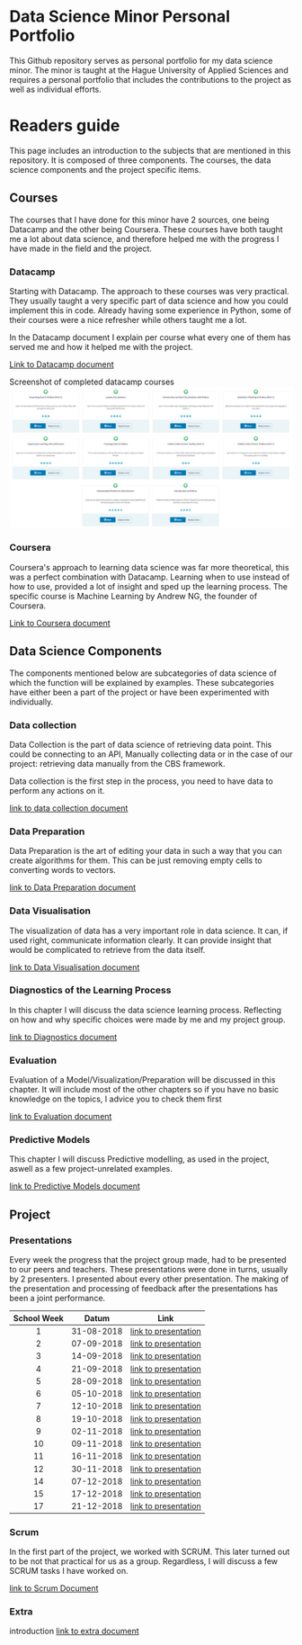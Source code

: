 # Data Science Minor Personal Portfolio
This Github repository serves as personal portfolio for my data science minor. The minor is taught at 
the Hague University of Applied Sciences and requires a personal portfolio that includes the contributions
to the project as well as individual efforts. 

# Readers guide 
This page includes an introduction to the subjects that are mentioned in this repository. 
It is composed of three components. The courses, the data science components and the project specific items. 


## Courses
The courses that I have done for this minor have 2 sources, one being Datacamp and the other being Coursera. 
These courses have both taught me a lot about data 
science, and therefore helped me with the progress I have 
made in the field and the project.

### Datacamp
Starting with Datacamp. The approach to these courses was very practical. 
They usually taught a very specific part of data science and how you could implement this in code. 
Already having some experience in Python, some of their courses were a nice refresher 
while others taught me a lot.

In the Datacamp document I explain per course what every one of 
them has served me and how it helped me with the project.

[Link to Datacamp document](Courses/Datacamp.md)

Screenshot of completed datacamp courses
![alt text](Resources/Images/DataCampCoursesC.png "Completed Datacamp Courses")
<br>

### Coursera 
Coursera's approach to learning data science was far more theoretical, this was a perfect combination with 
Datacamp. Learning when to use instead of how to use, provided a lot of insight and sped up the 
learning process. The specific course is Machine Learning by Andrew NG, the founder of Coursera. 

[Link to Coursera document](Courses/Coursera.md)<br>


## Data Science Components
The components mentioned below are subcategories of data science
of which the function will be explained by examples. These subcategories have either been a part of 
the project or have been experimented with individually. 

### Data collection 
Data Collection is the part of data science of retrieving data point. This could be connecting to an API, 
Manually collecting data or in the case of our project: retrieving data manually from the CBS framework.

Data collection is the first step in the process, you need to have data to perform any actions on it. 

[link to data collection document](Examples/Data%20Collection.md)<br>

### Data Preparation
Data Preparation is the art of editing your data in such a way that you can create algorithms for them. 
This can be just removing empty cells to converting words to vectors.

[link to Data Preparation document](Examples/Data%20Preparation.md)<br>

### Data Visualisation
The visualization of data has a very important role in data science. 
It can, if used right, communicate information clearly. 
It can provide insight that would be complicated to retrieve from the data itself.

[link to Data Visualisation document](Examples/Data%20Visualisation.md)<br>

### Diagnostics of the Learning Process
In this chapter I will discuss the data science learning process. 
Reflecting on how and why specific choices were made by me and my project group.

[link to Diagnostics document](Examples/Diagnostics%20of%20the%20Learning%20Process.md)<br>

### Evaluation
Evaluation of a Model/Visualization/Preparation will be discussed in this chapter. It will include most 
of the other chapters so if you have no basic knowledge on the topics, I advice you to check them first

[link to Evaluation document](Examples/Evaluation.md)<br>

### Predictive Models
This chapter I will discuss Predictive modelling, as used in the project, aswell as a few project-unrelated examples.

[link to Predictive Models document](Examples/Predictive%20Models.md)<br>


## Project
### Presentations
Every week the progress that the project group made, had to be presented to our peers and teachers. 
These presentations were done in turns, usually by 2 presenters. I presented about every other
presentation. The making of the presentation and processing of feedback after the presentations has 
been a joint performance. 

School Week | Datum | Link
:---:       |:---:  |:---:
1   | 31-08-2018 | [link to presentation](https://github.com/Janlorie/DataScienceMinor/tree/master/Resources/Presentations/2018.08.31%C%Presentatie%intro.pptx)
2   | 07-09-2018 | [link to presentation](https://github.com/Janlorie/DataScienceMinor/tree/master/Resources/Presentations/2018.09.07%C%Presentatie.pptx)
3   | 14-09-2018 | [link to presentation](https://github.com/Janlorie/DataScienceMinor/tree/master/Resources/Presentations/2018.09.14%C%Presentatie.pptx)
4   | 21-09-2018 | [link to presentation](https://github.com/Janlorie/DataScienceMinor/tree/master/Resources/Presentations/2018.09.21%C%Presentatie.pptx)
5   | 28-09-2018 | [link to presentation](https://github.com/Janlorie/DataScienceMinor/tree/master/Resources/Presentations/2018.09.28%C%Presentatie.pptx)
6   | 05-10-2018 | [link to presentation](https://github.com/Janlorie/DataScienceMinor/tree/master/Resources/Presentations/2018.10.05%C%Presentatie.pptx)
7   | 12-10-2018 | [link to presentation](https://github.com/Janlorie/DataScienceMinor/tree/master/Resources/Presentations/2018.10.12%C%Presentatie.pptx)
8   | 19-10-2018 | [link to presentation](https://github.com/Janlorie/DataScienceMinor/tree/master/Resources/Presentations/2018.10.19%C%Presentatie.pptx)
9   | 02-11-2018 | [link to presentation](https://github.com/Janlorie/DataScienceMinor/tree/master/Resources/Presentations/2018.11.02%C%Presentatie.pptx)
10  | 09-11-2018 | [link to presentation](https://github.com/Janlorie/DataScienceMinor/tree/master/Resources/Presentations/2018.11.09%C%Presentatie.pptx)
11  | 16-11-2018 | [link to presentation](https://github.com/Janlorie/DataScienceMinor/tree/master/Resources/Presentations/2018.11.16%C%Presentatie.pptx)
12  | 30-11-2018 | [link to presentation](https://github.com/Janlorie/DataScienceMinor/tree/master/Resources/Presentations/2018.11.30%C%Presentatie.pptx)
14  | 07-12-2018 | [link to presentation](https://github.com/Janlorie/DataScienceMinor/tree/master/Resources/Presentations/2018.12.07%C%Presentatie.pptx)
15  | 17-12-2018 | [link to presentation](https://github.com/Janlorie/DataScienceMinor/tree/master/Resources/Presentations/2018.12.17%C%Presentatie.pptx)
17  | 21-12-2018 | [link to presentation](https://github.com/Janlorie/DataScienceMinor/tree/master/Resources/Presentations/2018.12.21%C%Presentatie.pptx)

### Scrum
In the first part of the project, we worked with SCRUM.
This later turned out to be not that practical for us as a group. Regardless, 
I will discuss a few SCRUM tasks I have worked on. 

[link to Scrum Document](Examples/Scrum.md)

### Extra
introduction
[link to extra document](Examples/Other.md)